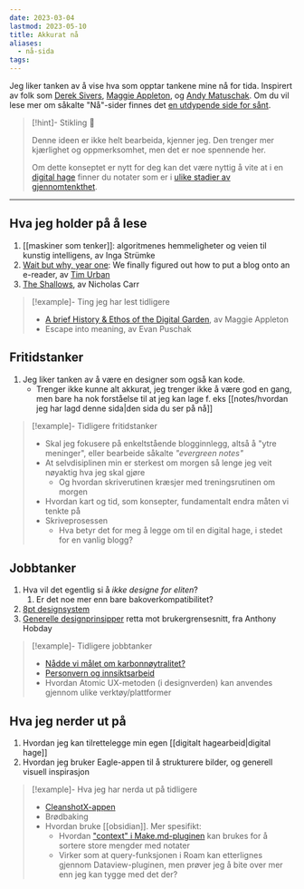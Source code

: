 ```yaml
---
date: 2023-03-04
lastmod: 2023-05-10
title: Akkurat nå
aliases:
  - nå-sida
tags:
---
```

Jeg liker tanken av å vise hva som opptar tankene mine nå for tida. Inspirert av folk som [Derek Sivers](https://sive.rs/nowff?ref=simen-skriver), [Maggie Appleton](https://maggieappleton.com/now?ref=simen-skriver), og [Andy Matuschak](https://notes.andymatuschak.org/About_these_notes?stackedNotes=zUw5PuD8op9oq8kHvni6sug6eRTNtR9Wqma&ref=simen-skriver). Om du vil lese mer om såkalte "Nå"-sider finnes det [en utdypende side for sånt](https://nownownow.com/about?ref=simen-skriver).

> [!hint]- Stikling 🌿
>
> Denne ideen er ikke helt bearbeida, kjenner jeg. Den trenger mer kjærlighet og oppmerksomhet, men det er noe spennende her.
> 
> Om dette konseptet er nytt for deg kan det være nyttig å vite at i en [digital hage](digitalt%20hagearbeid.md) finner du notater som er i [ulike stadier av gjennomtenkthet](stadier%20av%20gjennomtenkthet.md).

---

## Hva jeg holder på å lese

1. [[maskiner som tenker]]: algoritmenes hemmeligheter og veien til kunstig intelligens, av Inga Strümke
2. [Wait but why, year one](https://www.amazon.com/Wait-But-Why-Year-reader-ebook/dp/B00TXYJOZG?qid=1682319399&s=digital-text&sr=1-2): We finally figured out how to put a blog onto an e-reader, av [Tim Urban](https://waitbutwhy.com/homepage)
3. [The Shallows](https://www.nicholascarr.com/?page_id=16&ref=simen-skriver), av Nicholas Carr

> [!example]- Ting jeg har lest tidligere
> - [A brief History & Ethos of the Digital Garden](https://maggieappleton.com/garden-history?ref=simen-skriver), av Maggie Appleton
> - Escape into meaning, av Evan Puschak

## Fritidstanker

1. Jeg liker tanken av å være en designer som også kan kode.
	- Trenger ikke kunne alt akkurat, jeg trenger ikke å være god en gang, men bare ha nok forståelse til at jeg kan lage f. eks [[notes/hvordan jeg har lagd denne sida|den sida du ser på nå]]

> [!example]- Tidligere fritidstanker
> - Skal jeg fokusere på enkeltstående blogginnlegg, altså å "ytre meninger", eller bearbeide såkalte _"evergreen notes"_
> - At selvdisiplinen min er sterkest om morgen så lenge jeg veit nøyaktig hva jeg skal gjøre
> 	- Og hvordan skriverutinen kræsjer med treningsrutinen om morgen
> - Hvordan kart og tid, som konsepter, fundamentalt endra måten vi tenkte på
> - Skriveprosessen
> 	- Hva betyr det for meg å legge om til en digital hage, i stedet for en vanlig blogg?

## Jobbtanker

1. Hva vil det egentlig si å *ikke designe for eliten*?
	1. Er det noe mer enn bare bakoverkompatibilitet?
2. [8pt designsystem](https://medium.com/swlh/the-comprehensive-8pt-grid-guide-aa16ff402179)
3. [Generelle designprinsipper](https://anthonyhobday.com/sideprojects/saferules/) retta mot brukergrensesnitt, fra Anthony Hobday


> [!example]- Tidligere jobbtanker
> - [Nådde vi målet om karbonnøytralitet?](https://medium.com/variant-as/n%C3%A5dde-vi-m%C3%A5let-om-karbonn%C3%B8ytralitet-5f95c4114285?source=your_stories_page-------------------------------------)
> - [Personvern og innsiktsarbeid](https://medium.com/variant-as/personvern-og-innsiktsarbeid-9397dc8fd87?source=your_stories_page-------------------------------------)
> - Hvordan Atomic UX-metoden (i designverden) kan anvendes gjennom ulike verktøy/plattformer

## Hva jeg nerder ut på

1. Hvordan jeg kan tilrettelegge min egen [[digitalt hagearbeid|digital hage]]
2. Hvordan jeg bruker Eagle-appen til å strukturere bilder, og generell visuell inspirasjon

>[!example]- Hva jeg har nerda ut på tidligere
>- [CleanshotX-appen](https://www.simenskriver.no/den-ene-funksjonen/)
>- Brødbaking
>- Hvordan bruke [[obsidian]]. Mer spesifikt:
>	- Hvordan ["context" i Make.md-pluginen](https://www.make.md/docs/Contexts) kan brukes for å sortere store mengder med notater
>	- Virker som at query-funksjonen i Roam kan etterlignes gjennom Dataview-pluginen, men prøver jeg å bite over mer enn jeg kan tygge med det der?
